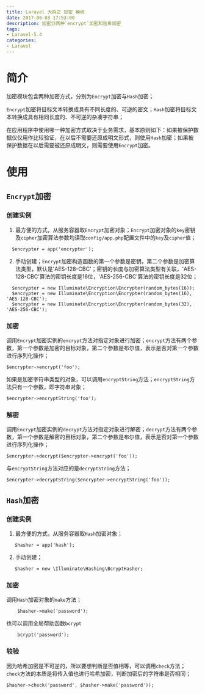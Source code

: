 ```yaml
---
title: Laravel 大将之 加密 模块
date: 2017-06-03 17:53:00
description: 加密分两种`encrypt`加密和哈希加密
tags:
- Laravel-5.4
categories:
- Laravel
---
```


# 简介
加密模块包含两种加密方式，分别为`Encrypt`加密与`Hash`加密；

`Encrypt`加密将目标文本转换成具有不同长度的、可逆的密文；`Hash`加密将目标文本转换成具有相同长度的、不可逆的杂凑字符串；

在应用程序中使用哪一种加密方式取决于业务需求，基本原则如下：如果被保护数据仅仅用作比较验证，在以后不需要还原成明文形式，则使用`Hash`加密；如果被保护数据在以后需要被还原成明文，则需要使用`Encrypt`加密。

# 使用
## `Encrypt`加密
### 创建实例
1. 最方便的方式，从服务容器取`Encrypt`加密对象；`Encrypt`加密对象的`key`密钥及`cipher`加密算法参数均读取`config/app.php`配置文件中的`key`及`cipher`值；

  ```
    $encrypter = app('encrypter');
  ```
2. 手动创建；`Encrypt`加密构造函数的第一个参数是密钥，第二个参数是加密算法类型，默认是'AES-128-CBC'；密钥的长度与加密算法类型有关联，'AES-128-CBC'算法的密钥长度是16位，'AES-256-CBC'算法的密钥长度是32位；

  ```
    $encrypter = new Illuminate\Encryption\Encrypter(random_bytes(16));
    $encrypter = new Illuminate\Encryption\Encrypter(random_bytes(16), 'AES-128-CBC');
    $encrypter = new Illuminate\Encryption\Encrypter(random_bytes(32), 'AES-256-CBC');
  ```

 
### 加密
调用`Encrypt`加密实例的`encrypt`方法对指定对象进行加密；`encrypt`方法有两个参数，第一个参数是加密的目标对象，第二个参数是布尔值，表示是否对第一个参数进行序列化操作；
```
$encrypter->encrypt('foo');
```
如果是加密字符串类型的对象，可以调用`encryptString`方法；`encryptString`方法只有一个参数，即字符串对象；
```
$encrypter->encryptString('foo');
```

### 解密
调用`Encrypt`加密实例的`decrypt`方法对指定对象进行解密；`decrypt`方法有两个参数，第一个参数是解密的目标对象，第二个参数是布尔值，表示是否对第一个参数进行序列化操作；
```
$encrypter->decrypt($encrypter->encrypt('foo'));
```
与`encryptString`方法对应的是`decryptString`方法；
```
$encrypter->decryptString($encrypter->encryptString('foo'));
```


## `Hash`加密
### 创建实例
1. 最方便的方式，从服务容器取`Hash`加密对象；

 ```
    $hasher = app('hash');
 ```
2. 手动创建；

 ```
    $hasher = new \Illuminate\Hashing\BcryptHasher;
 ```
### 加密
调用`Hash`加密对象的`make`方法；
```
    $hasher->make('password');
```
也可以调用全局帮助函数`bcrypt`
```
    bcrypt('password');
```

### 较验
因为哈希加密是不可逆的，所以要想判断是否值相等，可以调用`check`方法；`check`方法的本质是将传入值也进行哈希加密，判断加密后的字符串是否相同；
```
$hasher->check('password', $hasher->make('password'));
```

